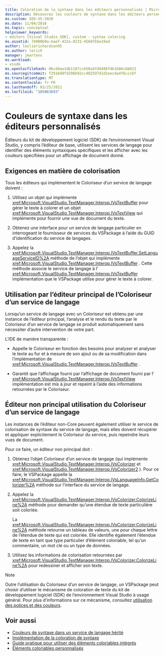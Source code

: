 ```yaml
---
title: Coloration de la syntaxe dans les éditeurs personnalisés | Microsoft Docs
description: Découvrez les couleurs de syntaxe dans les éditeurs personnalisés du kit de développement logiciel (SDK) de l’environnement Visual Studio, qui affichent les couleurs spécifiées pour un affichage de document donné.
ms.custom: SEO-VS-2020
ms.date: 11/04/2016
ms.topic: conceptual
helpviewer_keywords:
- editors [Visual Studio SDK], custom - syntax coloring
ms.assetid: 74900b9a-baef-432a-8231-4568fb5e19ad
author: leslierichardson95
ms.author: lerich
manager: jmartens
ms.workload:
- vssdk
ms.openlocfilehash: 06cd4ae1db1187cc650a4fd9486f4b1686c6b015
ms.sourcegitcommit: f2916d8fd296b92cc402597d1d1eecda4f6cccbf
ms.translationtype: MT
ms.contentlocale: fr-FR
ms.lasthandoff: 03/25/2021
ms.locfileid: "105063693"
---
```

# <a name="syntax-coloring-in-custom-editors"></a>Couleurs de syntaxe dans les éditeurs personnalisés
Éditeurs du kit de développement logiciel (SDK) de l’environnement Visual Studio, y compris l’éditeur de base, utilisent les services de langage pour identifier des éléments syntaxiques spécifiques et les afficher avec les couleurs spécifiées pour un affichage de document donné.

## <a name="colorization-requirements"></a>Exigences en matière de colorisation
 Tous les éditeurs qui implémentent le Coloriseur d’un service de langage doivent :

1. Utilisez un objet qui implémente <xref:Microsoft.VisualStudio.TextManager.Interop.IVsTextBuffer> pour gérer le texte à colorer et un objet <xref:Microsoft.VisualStudio.TextManager.Interop.IVsTextView> qui implémente pour fournir une vue de document du texte.

2. Obtenez une interface pour un service de langage particulier en interrogeant le fournisseur de services du VSPackage à l’aide du GUID d’identification du service de langages.

3. Appelez la <xref:Microsoft.VisualStudio.TextManager.Interop.IVsTextBuffer.SetLanguageServiceID%2A> méthode de l’objet qui implémente <xref:Microsoft.VisualStudio.TextManager.Interop.IVsTextBuffer> . Cette méthode associe le service de langage à l' <xref:Microsoft.VisualStudio.TextManager.Interop.IVsTextBuffer> implémentation que le VSPackage utilise pour gérer le texte à colorer.

## <a name="core-editor-usage-of-a-language-services-colorizer"></a>Utilisation par l’éditeur principal de l’Coloriseur d’un service de langage
 Lorsqu’un service de langage avec un Coloriseur est obtenu par une instance de l’éditeur principal, l’analyse et le rendu du texte par le Coloriseur d’un service de langage se produit automatiquement sans nécessiter d’autre intervention de votre part.

 L’IDE de manière transparente :

- Appelle le Coloriseur en fonction des besoins pour analyser et analyser le texte au fur et à mesure de son ajout ou de sa modification dans l’implémentation de <xref:Microsoft.VisualStudio.TextManager.Interop.IVsTextBuffer> .

- Garantit que l’affichage fourni par l’affichage de document fourni par l' <xref:Microsoft.VisualStudio.TextManager.Interop.IVsTextView> implémentation est mis à jour et repeint à l’aide des informations retournées par le Coloriseur.

## <a name="non-core-editor-usage-of-a-language-services-colorizer"></a>Éditeur non principal utilisation du Coloriseur d’un service de langage
 Les instances de l’éditeur non-Core peuvent également utiliser le service de colorisation de syntaxe du service de langage, mais elles doivent récupérer et appliquer explicitement le Coloriseur du service, puis repeindre leurs vues de document.

 Pour ce faire, un éditeur non principal doit :

1. Obtenez l’objet Coloriseur d’un service de langage (qui implémente <xref:Microsoft.VisualStudio.TextManager.Interop.IVsColorizer> et <xref:Microsoft.VisualStudio.TextManager.Interop.IVsColorizer2> ). Pour ce faire, le VSPackage appelle la <xref:Microsoft.VisualStudio.TextManager.Interop.IVsLanguageInfo.GetColorizer%2A> méthode sur l’interface du service de langage.

2. Appelez la <xref:Microsoft.VisualStudio.TextManager.Interop.IVsColorizer.ColorizeLine%2A> méthode pour demander qu’une étendue de texte particulière soit coloriée.

     La <xref:Microsoft.VisualStudio.TextManager.Interop.IVsColorizer.ColorizeLine%2A> méthode retourne un tableau de valeurs, une pour chaque lettre de l’étendue de texte qui est coloriée. Elle identifie également l’étendue de texte en tant que type particulier d’élément coloriable, tel qu’un commentaire, un mot clé ou un type de données.

3. Utilisez les informations de colorisation retournées par <xref:Microsoft.VisualStudio.TextManager.Interop.IVsColorizer.ColorizeLine%2A> pour redessiner et afficher son texte.

> [!NOTE]
> Outre l’utilisation du Coloriseur d’un service de langage, un VSPackage peut choisir d’utiliser le mécanisme de coloration de texte du kit de développement logiciel (SDK) de l’environnement Visual Studio à usage général. Pour plus d’informations sur ce mécanisme, consultez [utilisation des polices et des couleurs](/previous-versions/visualstudio/visual-studio-2015/extensibility/using-fonts-and-colors?preserve-view=true&view=vs-2015).

## <a name="see-also"></a>Voir aussi

- [Couleurs de syntaxe dans un service de langage hérité](../extensibility/internals/syntax-coloring-in-a-legacy-language-service.md)
- [Implémentation de la coloration de syntaxe](../extensibility/internals/implementing-syntax-coloring.md)
- [Guide pratique pour utiliser des éléments coloriables intégrés](../extensibility/internals/how-to-use-built-in-colorable-items.md)
- [Éléments coloriables personnalisés](../extensibility/internals/custom-colorable-items.md)